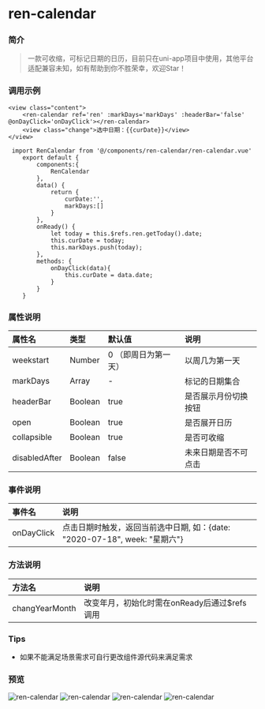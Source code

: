 # ren-calendar

### 简介
> 一款可收缩，可标记日期的日历，目前只在uni-app项目中使用，其他平台适配兼容未知，如有帮助到你不胜荣幸，欢迎Star！


### 调用示例

```
<view class="content">
    <ren-calendar ref='ren' :markDays='markDays' :headerBar='false' @onDayClick='onDayClick'></ren-calendar>
    <view class="change">选中日期：{{curDate}}</view>
</view>
```

```
 import RenCalendar from '@/components/ren-calendar/ren-calendar.vue'
	export default {
        components:{
            RenCalendar
        },
		data() {
			return {
				curDate:'',
                markDays:[]
			}
		},
		onReady() {
            let today = this.$refs.ren.getToday().date;
            this.curDate = today;
            this.markDays.push(today);
		},
		methods: {
            onDayClick(data){
                this.curDate = data.date;
            }
		}
	}
```

### 属性说明

| 属性名 | 类型   | 默认值 | 说明   |
| :----- | :----- | :----- | :----- |
| weekstart | Number | 0 （即周日为第一天）| 以周几为第一天|
| markDays | Array | - | 标记的日期集合 |
| headerBar | Boolean | true | 是否展示月份切换按钮 |
| open | Boolean | true | 是否展开日历 |
| collapsible | Boolean | true | 是否可收缩 |
| disabledAfter | Boolean | false | 未来日期是否不可点击 |


### 事件说明

| 事件名 | 说明   | 
| :----- | :----- | 
| onDayClick | 点击日期时触发，返回当前选中日期, 如：{date: "2020-07-18", week: "星期六"}  |



### 方法说明

| 方法名 | 说明   | 
| :----- | :----- | 
| changYearMonth | 改变年月，初始化时需在onReady后通过$refs调用  |

### Tips

* 如果不能满足场景需求可自行更改组件源代码来满足需求

### 预览

![ren-calendar](https://i.loli.net/2020/07/16/rN5sGIofx7FJz8Y.png)
![ren-calendar](https://i.loli.net/2020/07/16/a14rGY8JgIpimqv.png)
![ren-calendar](https://i.loli.net/2020/07/16/ejMgK3EqLIdhPRO.png)
![ren-calendar](https://i.loli.net/2020/07/16/LKZIRAgDweESxWl.png)
